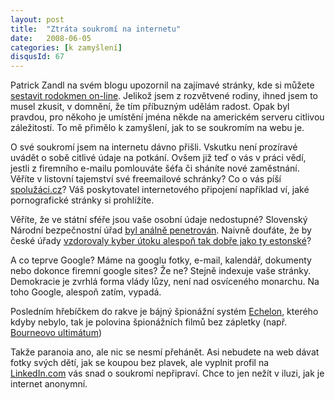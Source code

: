 ```yaml
---
layout: post
title:  "Ztráta soukromí na internetu"
date:   2008-06-05
categories: [k zamyšlení]
disqusId: 67
---
```

Patrick Zandl na svém blogu upozornil na zajímavé stránky, kde si můžete [sestavit rodokmen on-line](http://www.marigold.cz/item/genicom-vytvorte-si-rodokmen-online). Jelikož jsem z rozvětvené rodiny, ihned 
jsem to musel zkusit, v domnění, že tím příbuzným udělám radost. Opak byl pravdou, pro někoho je umístění jména někde na americkém serveru citlivou záležitostí. To mě přimělo k zamyšlení, jak to se soukromím na webu je.
<!--more-->

O své soukromí jsem na internetu dávno přišli. Vskutku není prozíravé uvádět o sobě citlivé údaje na potkání. Ovšem již teď o vás v práci 
vědí, jestli z firemního e-mailu pomlouváte šéfa či sháníte nové zaměstnání. Věříte v listovní tajemství své freemailové schránky? Co o vás 
píší [spolužáci.cz](http://www.spoluzaci.cz/)? Váš poskytovatel internetového připojení například ví, jaké pornografické stránky si prohlížíte. 

Věříte, že ve státní sféře jsou vaše osobní údaje nedostupné? Slovenský Národní bezpečnostní úřad [byl análně penetrován](http://blackhole.sk/topicnarodny-bezpecnostny-urad-pwn3d). Naivně doufáte, že 
by české úřady [vzdorovaly kyber útoku alespoň tak dobře jako ty estonské](http://www.reflex.cz/Clanek31910.html)?

A co teprve Google? Máme na googlu fotky, e-mail, kalendář, dokumenty nebo dokonce firemní google sites? Že ne? Stejně indexuje vaše stránky. Demokracie je zvrhlá forma vlády lůzy, není nad osvíceného monarchu. Na toho Google, alespoň zatím, vypadá.

Posledním hřebíčkem do rakve je bájný špionážní systém [Echelon](http://en.wikipedia.org/wiki/ECHELON), kterého kdyby nebylo, tak je polovina 
špionážních filmů bez zápletky (např. 
[Bourneovo ultimátum](http://www.csfd.cz/film/224141-bourneovo-ultimatum-bourne-ultimatum-the/))

Takže paranoia ano, ale nic se nesmí přehánět. Asi nebudete na web dávat fotky svých dětí, jak se koupou bez plavek, ale vyplnit profil na 
[LinkedIn.com](http://www.linkedin.com/) vás snad o soukromí nepřipraví. Chce to jen nežít v iluzi, jak je internet anonymní.